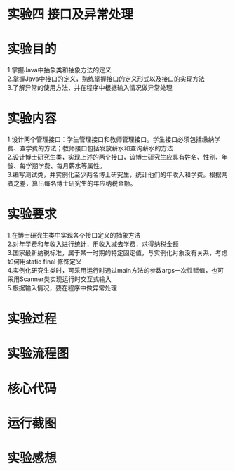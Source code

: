 # 实验四 接口及异常处理
# 实验目的  
1.掌握Java中抽象类和抽象方法的定义  
2.掌握Java中接口的定义，熟练掌握接口的定义形式以及接口的实现方法  
3.了解异常的使用方法，并在程序中根据输入情况做异常处理
# 实验内容  
1.设计两个管理接口：学生管理接口和教师管理接口。学生接口必须包括缴纳学费、查学费的方法；教师接口包括发放薪水和查询薪水的方法  
2.设计博士研究生类，实现上述的两个接口，该博士研究生应具有姓名、性别、年龄、每学期学费、每月薪水等属性。  
3.编写测试类，并实例化至少两名博士研究生，统计他们的年收入和学费。根据两者之差，算出每名博士研究生的年应纳税金额。  
# 实验要求  
1.在博士研究生类中实现各个接口定义的抽象方法  
2.对年学费和年收入进行统计，用收入减去学费，求得纳税金额  
3.国家最新纳税标准，属于某一时期的特定固定值，与实例化对象没有关系，考虑如何用static final 修饰定义  
4.实例化研究生类时，可采用运行时通过main方法的参数args一次性赋值，也可采用Scanner类实现运行时交互式输入  
5.根据输入情况，要在程序中做异常处理
# 实验过程
# 实验流程图
# 核心代码
# 运行截图
# 实验感想
